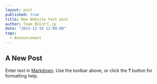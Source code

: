 ```yaml
---
layout: post
published: true
title: New Website test post
author: Team 知らせて.jp
date: "2013-12-18 12:00:00"
tags: 
  - Announcement
---
```


## A New Post

Enter text in [Markdown](http://daringfireball.net/projects/markdown/). Use the toolbar above, or click the **?** button for formatting help.
